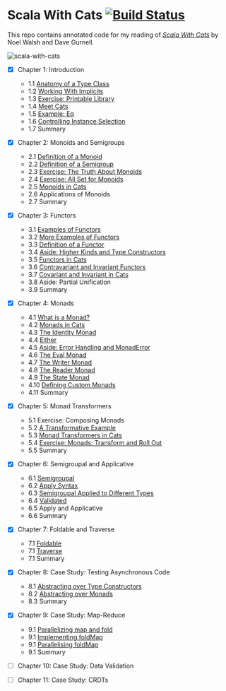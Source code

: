 # Scala With Cats [![Build Status](https://travis-ci.org/gardncl/scala-with-cats.svg?branch=master)](https://travis-ci.org/gardncl/scala-with-cats)

This repo contains annotated code for my reading of _[Scala With Cats](https://underscore.io/books/scala-with-cats/)_ by Noel Walsh and Dave Gurnell.

![scala-with-cats](https://underscore.io/images/books/scala-with-cats.png)

 - [x] Chapter 1: Introduction
   - 1.1 [Anatomy of a Type Class](https://github.com/gardncl/scala-with-cats/tree/master/src/main/scala/one/One.scala)
   - 1.2 [Working With Implicits](https://github.com/gardncl/scala-with-cats/tree/master/src/main/scala/one/Two.scala)
   - 1.3 [Exercise: Printable Library](https://github.com/gardncl/scala-with-cats/tree/master/src/main/scala/one/Three.scala)
   - 1.4 [Meet Cats](https://github.com/gardncl/scala-with-cats/tree/master/src/main/scala/one/Four.scala)
   - 1.5 [Example: Eq](https://github.com/gardncl/scala-with-cats/tree/master/src/main/scala/one/Five.scala)
   - 1.6 [Controlling Instance Selection](https://github.com/gardncl/scala-with-cats/tree/master/src/main/scala/one/Six.scala)
   - 1.7 Summary

 - [x] Chapter 2: Monoids and Semigroups
   - 2.1 [Definition of a Monoid](https://github.com/gardncl/scala-with-cats/tree/master/src/main/scala/two/One.scala)
   - 2.2 [Definition of a Semigroup](https://github.com/gardncl/scala-with-cats/tree/master/src/main/scala/two/Two.scala)
   - 2.3 [Exercise: The Truth About Monoids](https://github.com/gardncl/scala-with-cats/tree/master/src/main/scala/two/Three.scala)
   - 2.4 [Exercise: All Set for Monoids](https://github.com/gardncl/scala-with-cats/tree/master/src/main/scala/two/Four.scala)
   - 2.5 [Monoids in Cats](https://github.com/gardncl/scala-with-cats/tree/master/src/main/scala/two/Five.scala)
   - 2.6 Applications of Monoids
   - 2.7 Summary

 - [x] Chapter 3: Functors
   - 3.1 [Examples of Functors](https://github.com/gardncl/scala-with-cats/tree/master/src/main/scala/three/One.scala)
   - 3.2 [More Examples of Functors](https://github.com/gardncl/scala-with-cats/tree/master/src/main/scala/three/Two.scala)
   - 3.3 [Definition of a Functor](https://github.com/gardncl/scala-with-cats/tree/master/src/main/scala/three/Three.scala)
   - 3.4 [Aside: Higher Kinds and Type Constructors](https://github.com/gardncl/scala-with-cats/tree/master/src/main/scala/three/Four.scala)
   - 3.5 [Functors in Cats](https://github.com/gardncl/scala-with-cats/tree/master/src/main/scala/three/Five.scala)
   - 3.6 [Contravariant and Invariant Functors](https://github.com/gardncl/scala-with-cats/tree/master/src/main/scala/three/Six.scala)
   - 3.7 [Covariant and Invariant in Cats](https://github.com/gardncl/scala-with-cats/tree/master/src/main/scala/three/Seven.scala)
   - 3.8 Aside: Partial Unification
   - 3.9 Summary

 - [x] Chapter 4: Monads
   - 4.1 [What is a Monad?](https://github.com/gardncl/scala-with-cats/tree/master/src/main/scala/four/One.scala)
   - 4.2 [Monads in Cats](https://github.com/gardncl/scala-with-cats/tree/master/src/main/scala/four/Two.scala)
   - 4.3 [The Identity Monad](https://github.com/gardncl/scala-with-cats/tree/master/src/main/scala/four/Three.scala)
   - 4.4 [Either](https://github.com/gardncl/scala-with-cats/tree/master/src/main/scala/four/Four.scala)
   - 4.5 [Aside: Error Handling and MonadError](https://github.com/gardncl/scala-with-cats/tree/master/src/main/scala/four/Five.scala)
   - 4.6 [The Eval Monad](https://github.com/gardncl/scala-with-cats/tree/master/src/main/scala/four/Six.scala)
   - 4.7 [The Writer Monad](https://github.com/gardncl/scala-with-cats/tree/master/src/main/scala/four/Seven.scala)
   - 4.8 [The Reader Monad](https://github.com/gardncl/scala-with-cats/tree/master/src/main/scala/four/Eight.scala)
   - 4.9 [The State Monad](https://github.com/gardncl/scala-with-cats/tree/master/src/main/scala/four/Nine.scala)
   - 4.10 [Defining Custom Monads](https://github.com/gardncl/scala-with-cats/tree/master/src/main/scala/four/Ten.scala)
   - 4.11 Summary

 - [x] Chapter 5: Monad Transformers
   - 5.1 Exercise: Composing Monads
   - 5.2 [A Transformative Example](https://github.com/gardncl/scala-with-cats/tree/master/src/main/scala/five/Two.scala)
   - 5.3 [Monad Transformers in Cats](https://github.com/gardncl/scala-with-cats/tree/master/src/main/scala/five/Three.scala)
   - 5.4 [Exercise: Monads: Transform and Roll Out](https://github.com/gardncl/scala-with-cats/tree/master/src/main/scala/five/Four.scala)
   - 5.5 Summary

 - [x] Chapter 6: Semigroupal and Applicative
    - 6.1 [Semigroupal](https://github.com/gardncl/scala-with-cats/tree/master/src/main/scala/six/One.scala)
    - 6.2 [Apply Syntax](https://github.com/gardncl/scala-with-cats/tree/master/src/main/scala/six/Two.scala)
    - 6.3 [Semigroupal Applied to Different Types](https://github.com/gardncl/scala-with-cats/tree/master/src/main/scala/six/Three.scala)
    - 6.4 [Validated](https://github.com/gardncl/scala-with-cats/tree/master/src/main/scala/six/Four.scala)
    - 6.5 Apply and Applicative
    - 6.6 Summary

 - [x] Chapter 7: Foldable and Traverse
    - 7.1 [Foldable](https://github.com/gardncl/scala-with-cats/tree/master/src/main/scala/seven/One.scala)
    - 7.1 [Traverse](https://github.com/gardncl/scala-with-cats/tree/master/src/main/scala/seven/Two.scala)
    - 7.1 Summary

 - [x] Chapter 8: Case Study: Testing Asynchronous Code
    - 8.1 [Abstracting over Type Constructors](https://github.com/gardncl/scala-with-cats/tree/master/src/main/scala/eight/One.scala)
    - 8.2 [Abstracting over Monads](https://github.com/gardncl/scala-with-cats/tree/master/src/main/scala/eight/Two.scala)
    - 8.3 Summary

 - [x] Chapter 9: Case Study: Map-Reduce
    - 9.1 [Parallelizing map and fold](https://github.com/gardncl/scala-with-cats/tree/master/src/main/scala/nine/One.scala)
    - 9.1 [Implementing foldMap](https://github.com/gardncl/scala-with-cats/tree/master/src/main/scala/nine/Two.scala)
    - 9.1 [Parallelising foldMap](https://github.com/gardncl/scala-with-cats/tree/master/src/main/scala/nine/Three.scala)
    - 9.1 Summary
 - [ ] Chapter 10: Case Study: Data Validation
 - [ ] Chapter 11: Case Study: CRDTs